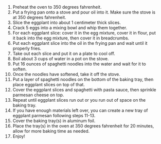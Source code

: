 1. Preheat the oven to 350 degrees fahrenheit.
2. Put a frying pan onto a stove and pour oil into it. Make sure the stove is at 350 degrees fahrenheit.
3. Slice the eggplant into about 1 centimeter thick slices.
4. Crack 5 eggs into a mixing bowl and whip them together.
5. For each eggplant slice: cover it in the egg mixture, cover it in flour, put it back into the egg mixture, then cover it in breadcrumbs.
6. Put each eggplant slice into the oil in the frying pan and wait until it properly fries.
7. Take out each slice and put it on a plate to cool off.
8. Boil about 3 cups of water in a pot on the stove.
9. Put 16 ounces of spaghetti noodles into the water and wait for it to soften.
10. Once the noodles have softened, take it off the stove.
11. Put a layer of spaghetti noodles on the bottom of the baking tray, then place eggplant slices on top of that.
12. Cover the eggplant slices and spaghetti with pasta sauce, then sprinkle parmesan cheese on top.
13. Repeat until eggplant slices run out or you run out of space on the baking tray.
14. If you have enough materials left over, you can create a new tray of eggplant parmesan following steps 11-13.
15. Cover the baking tray(s) in aluminum foil.
16. Place the tray(s) in the oven at 350 degrees fahrenheit for 20 minutes, allow for more baking time as needed.
17. Enjoy!